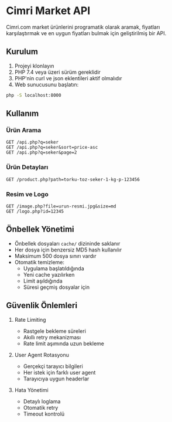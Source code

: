 # Cimri Market API

Cimri.com market ürünlerini programatik olarak aramak, fiyatları karşılaştırmak ve en uygun fiyatları bulmak için geliştirilmiş bir API.

## Kurulum

1. Projeyi klonlayın
2. PHP 7.4 veya üzeri sürüm gereklidir
3. PHP'nin curl ve json eklentileri aktif olmalıdır
4. Web sunucusunu başlatın:
```bash
php -S localhost:8000
```

## Kullanım

### Ürün Arama
```
GET /api.php?q=seker
GET /api.php?q=seker&sort=price-asc
GET /api.php?q=seker&page=2
```

### Ürün Detayları
```
GET /product.php?path=torku-toz-seker-1-kg-p-123456
```

### Resim ve Logo
```
GET /image.php?file=urun-resmi.jpg&size=md
GET /logo.php?id=12345
```

## Önbellek Yönetimi

- Önbellek dosyaları `cache/` dizininde saklanır
- Her dosya için benzersiz MD5 hash kullanılır
- Maksimum 500 dosya sınırı vardır
- Otomatik temizleme:
  - Uygulama başlatıldığında
  - Yeni cache yazılırken
  - Limit aşıldığında
  - Süresi geçmiş dosyalar için

## Güvenlik Önlemleri

1. Rate Limiting
   - Rastgele bekleme süreleri
   - Akıllı retry mekanizması
   - Rate limit aşımında uzun bekleme

2. User Agent Rotasyonu
   - Gerçekçi tarayıcı bilgileri
   - Her istek için farklı user agent
   - Tarayıcıya uygun headerlar

3. Hata Yönetimi
   - Detaylı loglama
   - Otomatik retry
   - Timeout kontrolü
